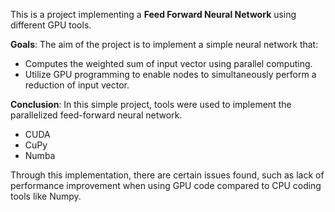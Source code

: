 This is a project implementing a **Feed Forward Neural Network** using different GPU tools.

**Goals**:
The aim of the project is to implement a simple neural network that:
- Computes the weighted sum of input vector using parallel computing.
- Utilize GPU programming to enable nodes to simultaneously perform a reduction of input vector.

**Conclusion**:
In this simple project, tools were used to implement the parallelized feed-forward neural network.
- CUDA
- CuPy
- Numba

Through this implementation, there are certain issues found, such as lack of performance improvement when using GPU code compared to CPU coding tools like Numpy.
